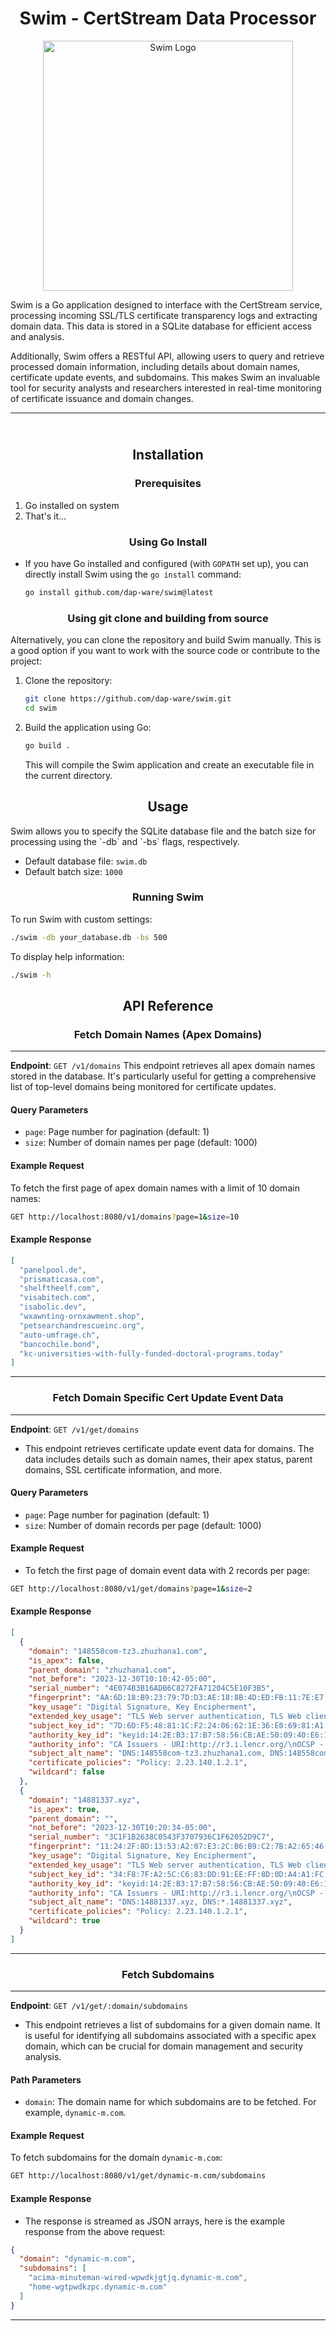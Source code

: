 
<h1 align="center">
Swim - CertStream Data Processor
</h1>

<p align="center">
  <img src="resources/logo.png" alt="Swim Logo" width="400">
</p>

Swim is a Go application designed to interface with the CertStream service, processing incoming SSL/TLS certificate transparency logs and extracting domain data. This data is stored in a SQLite database for efficient access and analysis. 

Additionally, Swim offers a RESTful API, allowing users to query and retrieve processed domain information, including details about domain names, certificate update events, and subdomains. This makes Swim an invaluable tool for security analysts and researchers interested in real-time monitoring of certificate issuance and domain changes.

---

<h2 align="center">
<br>Installation
</h2>
<h3 align="center">
Prerequisites
</h3>

1. Go installed on system
2. That's it...

<h3 align="center">
Using Go Install
</h3>

 - If you have Go installed and configured (with `GOPATH` set up), you can directly install Swim using the `go install` command:

    ```bash
    go install github.com/dap-ware/swim@latest
    ```
<h3 align="center">
Using git clone and building from source
</h3>
Alternatively, you can clone the repository and build Swim manually. This is a good option if you want to work with the source code or contribute to the project:

1. Clone the repository:

   ```bash
   git clone https://github.com/dap-ware/swim.git
   cd swim
   ```
2. Build the application using Go:

   ```bash
   go build .
   ```
   This will compile the Swim application and create an executable file in the current directory.
   
<h2 align="center">
Usage
</h2>
Swim allows you to specify the SQLite database file and the batch size for processing using the `-db` and `-bs` flags, respectively. 

- Default database file: `swim.db`
- Default batch size: `1000`

<h3 align="center">
Running Swim
</h3>

To run Swim with custom settings:
```bash
./swim -db your_database.db -bs 500
```
To display help information:
```bash
./swim -h
```
<h2 align="center">
API Reference
</h2>
<h3 align="center">
Fetch Domain Names (Apex Domains)
</h3>

---
**Endpoint**: `GET /v1/domains`
This endpoint retrieves all apex domain names stored in the database. It's particularly useful for getting a comprehensive list of top-level domains being monitored for certificate updates.

#### Query Parameters
- `page`: Page number for pagination (default: 1)
- `size`: Number of domain names per page (default: 1000)

#### Example Request
To fetch the first page of apex domain names with a limit of 10 domain names:
```bash
GET http://localhost:8080/v1/domains?page=1&size=10
```
#### Example Response
```json
[
  "panelpool.de",
  "prismaticasa.com",
  "shelftheelf.com",
  "visabitech.com",
  "isabolic.dev",
  "wxawnting-ornxawment.shop",
  "petsearchandrescueinc.org",
  "auto-umfrage.ch",
  "bancochile.bond",
  "kc-universities-with-fully-funded-doctoral-programs.today"
]
```
---
<h3 align="center">
Fetch Domain Specific Cert Update Event Data
</h3>

---
**Endpoint**: `GET /v1/get/domains`
- This endpoint retrieves certificate update event data for domains. The data includes details such as domain names, their apex status, parent domains, SSL certificate information, and more.

#### **Query Parameters**
- `page`: Page number for pagination (default: 1)
- `size`: Number of domain records per page (default: 1000)

#### **Example Request**
- To fetch the first page of domain event data with 2 records per page:
```bash
GET http://localhost:8080/v1/get/domains?page=1&size=2
```
#### **Example Response**
```json
[
  {
    "domain": "148558com-tz3.zhuzhana1.com",
    "is_apex": false,
    "parent_domain": "zhuzhana1.com",
    "not_before": "2023-12-30T10:10:42-05:00",
    "serial_number": "4E074B3B16ADB6C8272FA71204C5E10F3B5",
    "fingerprint": "AA:6D:18:B9:23:79:7D:D3:AE:18:8B:4D:ED:FB:11:7E:E7:67:53:7D",
    "key_usage": "Digital Signature, Key Encipherment",
    "extended_key_usage": "TLS Web server authentication, TLS Web client authentication",
    "subject_key_id": "7D:6D:F5:48:81:1C:F2:24:06:62:1E:36:E0:69:81:A1:FF:45:F8:26",
    "authority_key_id": "keyid:14:2E:B3:17:B7:58:56:CB:AE:50:09:40:E6:1F:AF:9D:8B:14:C2:C6\n",
    "authority_info": "CA Issuers - URI:http://r3.i.lencr.org/\nOCSP - URI:http://r3.o.lencr.org\n",
    "subject_alt_name": "DNS:148558com-tz3.zhuzhana1.com, DNS:148558com-tz2.zhuzhana1.com, DNS:148558com-tz1.zhuzhana1.com",
    "certificate_policies": "Policy: 2.23.140.1.2.1",
    "wildcard": false
  },
  {
    "domain": "14881337.xyz",
    "is_apex": true,
    "parent_domain": "",
    "not_before": "2023-12-30T10:20:34-05:00",
    "serial_number": "3C1F1B2638C0543F3707936C1F62052D9C7",
    "fingerprint": "11:24:2F:8D:13:53:A2:07:E3:2C:B6:B9:C2:7B:A2:65:46:DF:47:74",
    "key_usage": "Digital Signature, Key Encipherment",
    "extended_key_usage": "TLS Web server authentication, TLS Web client authentication",
    "subject_key_id": "34:F8:7F:A2:5C:C6:83:DD:91:EE:FF:8D:0D:A4:A1:FC:94:98:AF:D4",
    "authority_key_id": "keyid:14:2E:B3:17:B7:58:56:CB:AE:50:09:40:E6:1F:AF:9D:8B:14:C2:C6\n",
    "authority_info": "CA Issuers - URI:http://r3.i.lencr.org/\nOCSP - URI:http://r3.o.lencr.org\n",
    "subject_alt_name": "DNS:14881337.xyz, DNS:*.14881337.xyz",
    "certificate_policies": "Policy: 2.23.140.1.2.1",
    "wildcard": true
  }
]
```
---
<h3 align="center">
Fetch Subdomains
</h3>

---
**Endpoint**: `GET /v1/get/:domain/subdomains`
- This endpoint retrieves a list of subdomains for a given domain name. It is useful for identifying all subdomains associated with a specific apex domain, which can be crucial for domain management and security analysis.

#### **Path Parameters**
- `domain`: The domain name for which subdomains are to be fetched. For example, `dynamic-m.com`.

#### **Example Request**
To fetch subdomains for the domain `dynamic-m.com`:
```bash
GET http://localhost:8080/v1/get/dynamic-m.com/subdomains
```

#### **Example Response**
- The response is streamed as JSON arrays, here is the example response from the above request:
```json
{
  "domain": "dynamic-m.com",
  "subdomains": [
    "acima-minuteman-wired-wpwdkjgtjq.dynamic-m.com",
    "home-wgtpwdkzpc.dynamic-m.com"
  ]
}
```
---

